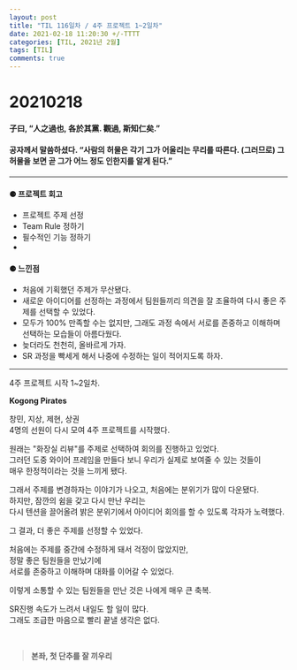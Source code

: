 ```yaml
---
layout: post
title: "TIL 116일차 / 4주 프로젝트 1~2일차"
date: 2021-02-18 11:20:30 +/-TTTT
categories: [TIL, 2021년 2월]
tags: [TIL]
comments: true
---
```


# **20210218**

#### **子曰, “人之過也, 各於其黨. 觀過, 斯知仁矣.”**

#### **공자께서 말씀하셨다. “사람의 허물은 각기 그가 어울리는 무리를 따른다. (그러므로) 그 허물을 보면 곧 그가 어느 정도 인한지를 알게 된다.”**

---

#### **⚈ 프로젝트 회고**

- 프로젝트 주제 선정
- Team Rule 정하기
- 필수적인 기능 정하기
-

#### **⚈ 느낀점**

- 처음에 기획했던 주제가 무산됐다.
- 새로운 아이디어를 선정하는 과정에서 팀원들끼리 의견을 잘 조율하여 다시 좋은 주제를 선택할 수 있었다.
- 모두가 100% 만족할 수는 없지만, 그래도 과정 속에서 서로를 존중하고 이해하며 선택하는 모습들이 아름다웠다.
- 늦더라도 천천히, 올바르게 가자.
- SR 과정을 빡세게 해서 나중에 수정하는 일이 적어지도록 하자.

---

4주 프로젝트 시작 1~2일차.

**Kogong Pirates**

창민, 지상, 제현, 상권  
4명의 선원이 다시 모여 4주 프로젝트를 시작했다.

원래는 "화장실 리뷰"를 주제로 선택하여 회의를 진행하고 있었다.  
그러던 도중 와이어 프레임을 만들다 보니 우리가 실제로 보여줄 수 있는 것들이  
매우 한정적이라는 것을 느끼게 됐다.

그래서 주제를 변경하자는 이야기가 나오고, 처음에는 분위기가 많이 다운됐다.  
하지만, 잠깐의 쉼을 갖고 다시 만난 우리는  
다시 텐션을 끌어올려 밝은 분위기에서 아이디어 회의를 할 수 있도록 각자가 노력했다.

그 결과, 더 좋은 주제를 선정할 수 있었다.

처음에는 주제를 중간에 수정하게 돼서 걱정이 많았지만,  
정말 좋은 팀원들을 만났기에  
서로를 존중하고 이해하며 대화를 이어갈 수 있었다.

이렇게 소통할 수 있는 팀원들을 만난 것은 나에게 매우 큰 축복.

SR진행 속도가 느려서 내일도 할 일이 많다.  
그래도 조급한 마음으로 빨리 끝낼 생각은 없다.

<br>

> **본좌, 첫 단추를 잘 끼우리**
